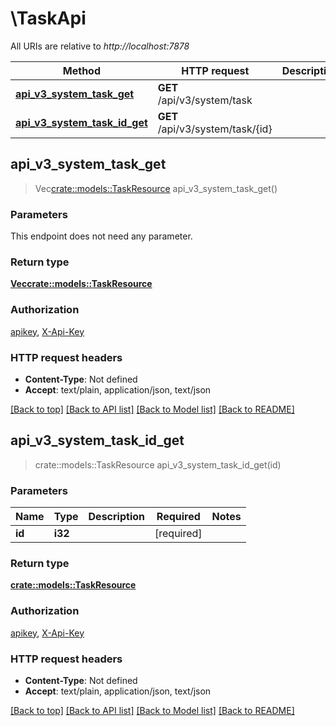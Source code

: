 # \TaskApi

All URIs are relative to *http://localhost:7878*

Method | HTTP request | Description
------------- | ------------- | -------------
[**api_v3_system_task_get**](TaskApi.md#api_v3_system_task_get) | **GET** /api/v3/system/task | 
[**api_v3_system_task_id_get**](TaskApi.md#api_v3_system_task_id_get) | **GET** /api/v3/system/task/{id} | 



## api_v3_system_task_get

> Vec<crate::models::TaskResource> api_v3_system_task_get()


### Parameters

This endpoint does not need any parameter.

### Return type

[**Vec<crate::models::TaskResource>**](TaskResource.md)

### Authorization

[apikey](../README.md#apikey), [X-Api-Key](../README.md#X-Api-Key)

### HTTP request headers

- **Content-Type**: Not defined
- **Accept**: text/plain, application/json, text/json

[[Back to top]](#) [[Back to API list]](../README.md#documentation-for-api-endpoints) [[Back to Model list]](../README.md#documentation-for-models) [[Back to README]](../README.md)


## api_v3_system_task_id_get

> crate::models::TaskResource api_v3_system_task_id_get(id)


### Parameters


Name | Type | Description  | Required | Notes
------------- | ------------- | ------------- | ------------- | -------------
**id** | **i32** |  | [required] |

### Return type

[**crate::models::TaskResource**](TaskResource.md)

### Authorization

[apikey](../README.md#apikey), [X-Api-Key](../README.md#X-Api-Key)

### HTTP request headers

- **Content-Type**: Not defined
- **Accept**: text/plain, application/json, text/json

[[Back to top]](#) [[Back to API list]](../README.md#documentation-for-api-endpoints) [[Back to Model list]](../README.md#documentation-for-models) [[Back to README]](../README.md)

